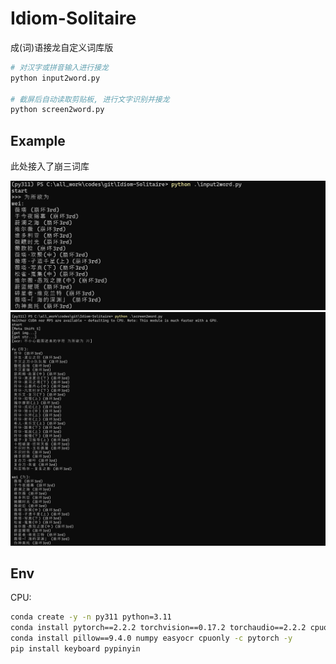 # Idiom-Solitaire

成(词)语接龙自定义词库版

```sh
# 对汉字或拼音输入进行接龙
python input2word.py

# 截屏后自动读取剪贴板, 进行文字识别并接龙
python screen2word.py
```

## Example

此处接入了崩三词库

![图2](doc/1.png) ![图2](doc/2.png)

## Env

CPU:

```sh
conda create -y -n py311 python=3.11
conda install pytorch==2.2.2 torchvision==0.17.2 torchaudio==2.2.2 cpuonly -c pytorch -y
conda install pillow==9.4.0 numpy easyocr cpuonly -c pytorch -y
pip install keyboard pypinyin
```
